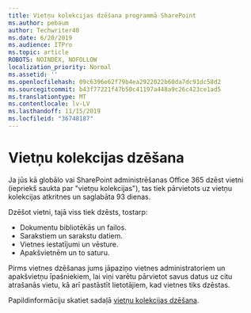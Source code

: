 ```yaml
---
title: Vietņu kolekcijas dzēšana programmā SharePoint
ms.author: pebaum
author: Techwriter40
ms.date: 6/20/2019
ms.audience: ITPro
ms.topic: article
ROBOTS: NOINDEX, NOFOLLOW
localization_priority: Normal
ms.assetid: ''
ms.openlocfilehash: 09c6396e62f79b4ea2922022b60da7dc91dc58d2
ms.sourcegitcommit: b43f77221f47b50c41197a448a9c26c423ce1ad5
ms.translationtype: MT
ms.contentlocale: lv-LV
ms.lasthandoff: 11/15/2019
ms.locfileid: "36748187"
---
```

# <a name="delete-a-site-collection"></a>Vietņu kolekcijas dzēšana

Ja jūs kā globālo vai SharePoint administrēšanas Office 365 dzēst vietni (iepriekš saukta par "vietņu kolekcijas"), tas tiek pārvietots uz vietņu kolekcijas atkritnes un saglabāta 93 dienas. 

Dzēšot vietni, tajā viss tiek dzēsts, tostarp:

- Dokumentu bibliotēkās un failos.
- Sarakstiem un sarakstu datiem.
- Vietnes iestatījumi un vēsture.
- Apakšvietnēm un to saturu.

Pirms vietnes dzēšanas jums jāpaziņo vietnes administratoriem un apakšvietņu īpašniekiem, lai viņi varētu pārvietot savus datus uz citu atrašanās vietu, kā arī pastāstīt lietotājiem, kad vietnes tiks dzēstas. 

Papildinformāciju skatiet sadaļā [vietņu kolekcijas dzēšana](https://docs.microsoft.com/sharepoint/delete-site-collection). 